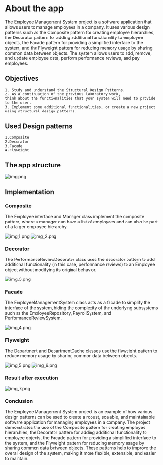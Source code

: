 # About the app
The Employee Management System project is a software application that allows users to manage
employees in a company. It uses various design patterns such as the Composite pattern for
creating employee hierarchies, the Decorator pattern for adding additional functionality
to employee objects, the Facade pattern for providing a simplified interface to the system,
and the Flyweight pattern for reducing memory usage by sharing common data between objects.
The system allows users to add, remove, and update employee data, perform performance reviews,
and pay employees.

## Objectives
    1. Study and understand the Structural Design Patterns.
    2. As a continuation of the previous laboratory work, 
    think about the functionalities that your system will need to provide to the user.
    3. Implement some additional functionalities, or create a new project 
    using structural design patterns.

## Used Design patterns
    1.Composite
    2.Decorator
    3.Facade
    4.Flyweight

## The app structure

![img.png](img.png)

## Implementation
### Composite
The Employee interface and Manager class implement the composite pattern, 
where a manager can have a list of employees and can also be part of a larger employee 
hierarchy.

![img_1.png](img_1.png)
![img_2.png](img_2.png)

### Decorator

The PerformanceReviewDecorator class uses the decorator pattern to add 
additional functionality (in this case, performance reviews) to an 
Employee object without modifying its original behavior.

![img_3.png](img_3.png)

### Facade

The EmployeeManagementSystem class acts as a facade to simplify the interface 
of the system, hiding the complexity of the underlying subsystems such as 
the EmployeeRepository, PayrollSystem, and PerformanceReviewSystem.

![img_4.png](img_4.png)

### Flyweight

The Department and DepartmentCache classes use the flyweight pattern 
to reduce memory usage by sharing common data between objects.

![img_5.png](img_5.png)
![img_6.png](img_6.png)

### Result after execution
![img_7.png](img_7.png)

### Conclusion
The Employee Management System project is an example of how various 
design patterns can be used to create a robust, scalable, 
and maintainable software application for managing employees in a 
company. The project demonstrates the use of the Composite pattern for
creating employee hierarchies, the Decorator pattern for adding
additional functionality to employee objects, the Facade pattern for 
providing a simplified interface to the system, and the Flyweight 
pattern for reducing memory usage by sharing common data between 
objects. These patterns help to improve the overall design of the 
system, making it more flexible, extensible, and easier to maintain.